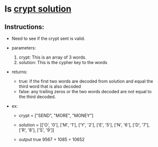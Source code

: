 # Is [crypt solution](https://app.codesignal.com/interview-practice/task/yM4uWYeQTHzYewW9H/description)

## Instructions:

- Need to see if the crypt sent is valid.
- parameters:
  1. crypt: This is an array of 3 words.
  2. solution: This is the cypher key to the words
- returns:

  - true: if the first two words are decoded from solution and equal the third word that is also decoded
  - false: any trailing zeros or the two words decoded are not equal to the third decoded.

- ex:

  - crypt = ["SEND", "MORE", "MONEY"]
  - solution = [['O', '0'],
  ['M', '1'],
  ['Y', '2'],
  ['E', '5'],
  ['N', '6'],
  ['D', '7'],
  ['R', '8'],
  ['S', '9']]

  - output true 9567 + 1085 = 10652
